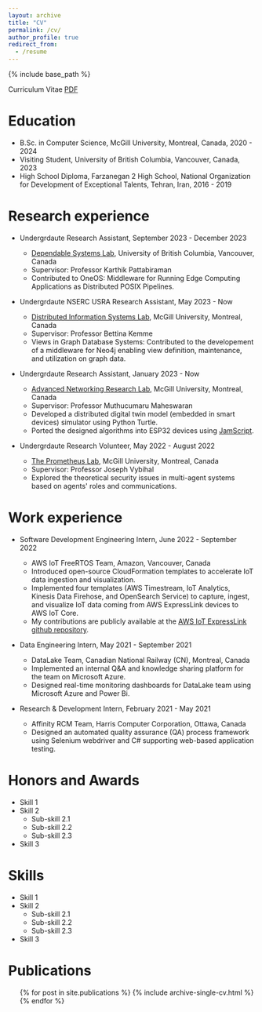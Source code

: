 ```yaml
---
layout: archive
title: "CV"
permalink: /cv/
author_profile: true
redirect_from:
  - /resume
---
```


{% include base_path %}

Curriculum Vitae [PDF](https://drive.google.com/file/d/1CGUrRUga8ZNbNwoolqEj_pWIKXvlfCvk/view?usp=sharing) 

Education
======
* B.Sc. in Computer Science, McGill University, Montreal, Canada, 2020 - 2024
* Visiting Student, University of British Columbia, Vancouver, Canada, 2023
* High School Diploma, Farzanegan 2 High School, National Organization for Development of Exceptional Talents, Tehran, Iran, 2016 - 2019

Research experience
======

* Undergrdaute Research Assistant, September 2023 - December 2023
  * [Dependable Systems Lab](https://blogs.ubc.ca/dependablesystemslab/), University of British Columbia, Vancouver, Canada
  * Supervisor: Professor Karthik Pattabiraman
  * Contributed to OneOS: Middleware for Running Edge Computing Applications as Distributed POSIX Pipelines.

* Undergrdaute NSERC USRA Research Assistant, May 2023 - Now 
  * [Distributed Information Systems Lab](https://www.cs.mcgill.ca/~kemme/disl/index.html), McGill University, Montreal, Canada
  * Supervisor: Professor Bettina Kemme
  * Views in Graph Database Systems: Contributed to the developement of a middleware for Neo4j enabling view definition, maintenance, and utilization on graph data.

* Undergrdaute Research Assistant, January 2023 - Now
  * [Advanced Networking Research Lab](https://www.cs.mcgill.ca/~maheswar/), McGill University, Montreal, Canada
  * Supervisor: Professor Muthucumaru Maheswaran
  * Developed a distributed digital twin model (embedded in smart devices) simulator using Python Turtle.
  * Ported the designed algorithms into ESP32 devices using [JamScript](https://citelab.github.io/JAMScript/).  

* Undergrdaute Research Volunteer, May 2022 - August 2022
  * [The Prometheus Lab](https://www.cs.mcgill.ca/~jvybihal/index.php?Page=Research), McGill University, Montreal, Canada
  * Supervisor: Professor Joseph Vybihal
  * Explored the theoretical security issues in multi-agent systems based on agents' roles and communications.


Work experience
======
* Software Development Engineering Intern, June 2022 - September 2022 
  * AWS IoT FreeRTOS Team, Amazon, Vancouver, Canada
  * Introduced open-source CloudFormation templates to accelerate IoT data ingestion and visualization. 
  * Implemented four templates (AWS Timestream, IoT Analytics, Kinesis Data Firehose, and OpenSearch Service) to capture, ingest, and visualize IoT data coming from AWS ExpressLink devices to AWS IoT Core.
  * My contributions are publicly available at the [AWS IoT ExpressLink github repository](https://github.com/aws/iot-expresslink/tree/main/cloud_templates).

* Data Engineering Intern, May 2021 - September 2021
  * DataLake Team, Canadian National Railway (CN), Montreal, Canada
  * Implemented an internal Q&A and knowledge sharing platform for the team on Microsoft Azure.
  * Designed real-time monitoring dashboards for DataLake team using Microsoft Azure and Power Bi.

* Research & Development Intern, February 2021 - May 2021
  * Affinity RCM Team, Harris Computer Corporation, Ottawa, Canada
  * Designed an automated quality assurance (QA) process framework using Selenium webdriver and C\# supporting web-based application testing.
  
Honors and Awards
======
* Skill 1
* Skill 2
  * Sub-skill 2.1
  * Sub-skill 2.2
  * Sub-skill 2.3
* Skill 3

Skills
======
* Skill 1
* Skill 2
  * Sub-skill 2.1
  * Sub-skill 2.2
  * Sub-skill 2.3
* Skill 3

Publications
======
  <ul>{% for post in site.publications %}
    {% include archive-single-cv.html %}
  {% endfor %}</ul>